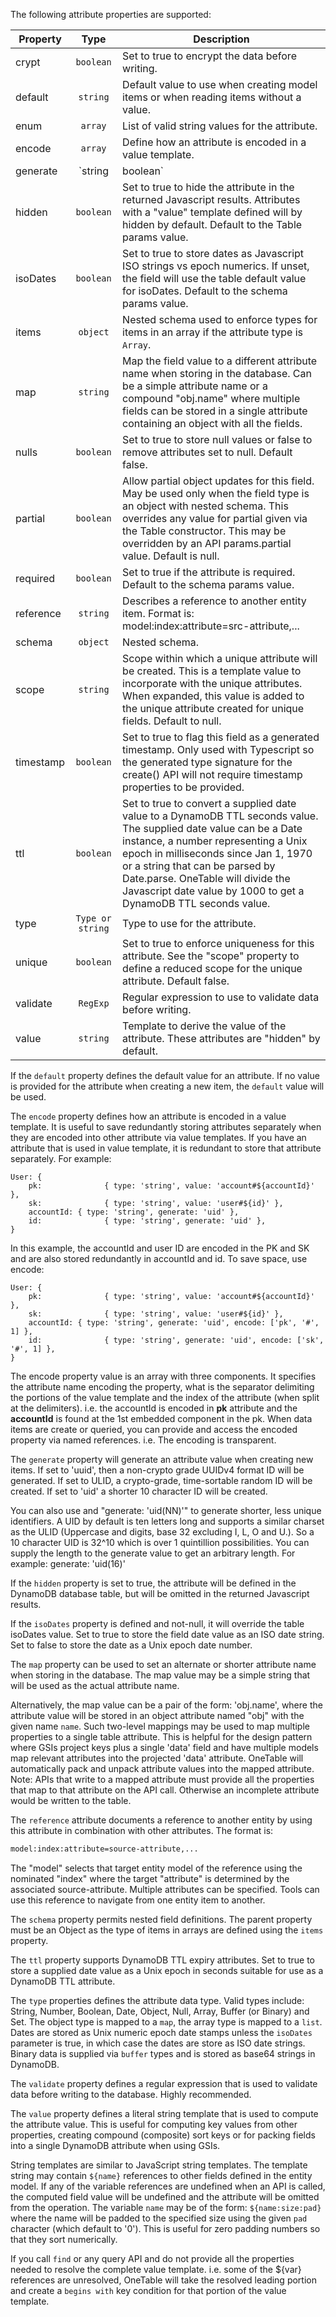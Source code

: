 The following attribute properties are supported:

| Property | Type | Description |
| -------- | :--: | ----------- |
| crypt | `boolean` | Set to true to encrypt the data before writing. |
| default | `string` | Default value to use when creating model items or when reading items without a value.|
| enum | `array` | List of valid string values for the attribute. |
| encode | `array` | Define how an attribute is encoded in a value template. |
| generate | `string|boolean` | Set to 'uid', 'ulid' or 'uuid' to automatically create a new ID value for the attribute when creating new items. Set to true to use a custom ID generator defined via the Table params.generate option. Default to null. |
| hidden | `boolean` | Set to true to hide the attribute in the returned Javascript results. Attributes with a "value" template defined will by hidden by default. Default to the Table params value. |
| isoDates | `boolean` | Set to true to store dates as Javascript ISO strings vs epoch numerics. If unset, the field will use the table default value for isoDates. Default to the schema params value. |
| items | `object` | Nested schema used to enforce types for items in an array if the attribute type is `Array`.
| map | `string` | Map the field value to a different attribute name when storing in the database. Can be a simple attribute name or a compound "obj.name" where multiple fields can be stored in a single attribute containing an object with all the fields. |
| nulls | `boolean` | Set to true to store null values or false to remove attributes set to null. Default false. |
| partial | `boolean` | Allow partial object updates for this field. May be used only when the field type is an object with nested schema. This overrides any value for partial given via the Table constructor. This may be overridden by an API params.partial value. Default is null. |
| required | `boolean` | Set to true if the attribute is required. Default to the schema params value. |
| reference | `string` | Describes a reference to another entity item. Format is: model:index:attribute=src-attribute,... |
| schema | `object` | Nested schema. |
| scope | `string` | Scope within which a unique attribute will be created. This is a template value to incorporate with the unique attributes. When expanded, this value is added to the unique attribute created for unique fields. Default to null.|
| timestamp | `boolean` | Set to true to flag this field as a generated timestamp. Only used with Typescript so the generated type signature for the create() API will not require timestamp properties to be provided. |
| ttl | `boolean` | Set to true to convert a supplied date value to a DynamoDB TTL seconds value. The supplied date value can be a Date instance, a number representing a Unix epoch in milliseconds since Jan 1, 1970 or a string that can be parsed by Date.parse. OneTable will divide the Javascript date value by 1000 to get a DynamoDB TTL seconds value. |
| type | `Type or string` | Type to use for the attribute. |
| unique | `boolean` | Set to true to enforce uniqueness for this attribute. See the "scope" property to define a reduced scope for the unique attribute. Default false. |
| validate | `RegExp` | Regular expression to use to validate data before writing. |
| value | `string` | Template to derive the value of the attribute. These attributes are "hidden" by default. |


If the `default` property defines the default value for an attribute. If no value is provided for the attribute when creating a new item, the `default` value will be used.

The `encode` property defines how an attribute is encoded in a value template. It is useful to save redundantly storing attributes separately when they are encoded into other attribute via value templates. If you have an attribute that is used in value template, it is redundant to store that attribute separately. For example:

```
User: {
    pk:              { type: 'string', value: 'account#${accountId}' },
    sk:              { type: 'string', value: 'user#${id}' },
    accountId: { type: 'string', generate: 'uid' },
    id:              { type: 'string', generate: 'uid' },
}
```

In this example, the accountId and user ID are encoded in the PK and SK and are also stored redundantly in accountId and id. To save space, use encode:

```
User: {
    pk:              { type: 'string', value: 'account#${accountId}' },
    sk:              { type: 'string', value: 'user#${id}' },
    accountId: { type: 'string', generate: 'uid', encode: ['pk', '#', 1] },
    id:              { type: 'string', generate: 'uid', encode: ['sk', '#', 1] },
}
```

The encode property value is an array with three components. It specifies the attribute name encoding the property, what is the separator delimiting the portions of the value template and the index of the attribute (when split at the delimiters). i.e. the accountId is encoded in **pk** attribute and the **accountId** is found at the 1st embedded component in the pk. When data items are create or queried, you can provide and access the encoded property via named references. i.e. The encoding is transparent.

The `generate` property will generate an attribute value when creating new items. If set to 'uuid', then a non-crypto grade UUIDv4 format ID will be generated. If set to ULID, a crypto-grade, time-sortable random ID will be created. If set to 'uid' a shorter 10 character ID will be created.

You can also use and "generate: 'uid(NN)'" to generate shorter, less unique identifiers. A UID by default is ten letters long and supports a similar charset as the ULID (Uppercase and digits, base 32 excluding I, L, O and U.). So a 10 character UID is 32^10 which is over 1 quintillion possibilities. You can supply the length to the generate value to get an arbitrary length. For example: generate: 'uid(16)'

If the `hidden` property is set to true, the attribute will be defined in the DynamoDB database table, but will be omitted in the returned Javascript results.

If the `isoDates` property is defined and not-null, it will override the table isoDates value. Set to true to store the field date value as an ISO date string. Set to false to store the date as a Unix epoch date number.

The `map` property can be used to set an alternate or shorter attribute name when storing in the database. The map value may be a simple string that will be used as the actual attribute name.

Alternatively, the map value can be a pair of the form: 'obj.name', where the attribute value will be stored in an object attribute named "obj" with the given name `name`. Such two-level mappings may be used to map multiple properties to a single table attribute. This is helpful for the design pattern where GSIs project keys plus a single 'data' field and have multiple models map relevant attributes into the projected 'data' attribute. OneTable will automatically pack and unpack attribute values into the mapped attribute. Note: APIs that write to a mapped attribute must provide all the properties that map to that attribute on the API call. Otherwise an incomplete attribute would be written to the table.

The `reference` attribute documents a reference to another entity by using this attribute in combination with other attributes. The format is:

```bash
model:index:attribute=source-attribute,...
```

The "model" selects that target entity model of the reference using the nominated "index" where the target "attribute" is determined by the associated source-attribute. Multiple attributes can be specified. Tools can use this reference to navigate from one entity item to another.

The `schema` property permits nested field definitions. The parent property must be an Object as the type of items in arrays are defined using the `items` property.

The `ttl` property supports DynamoDB TTL expiry attributes. Set to true to store a supplied date value as a Unix epoch in seconds suitable for use as a DynamoDB TTL attribute.

The `type` properties defines the attribute data type. Valid types include: String, Number, Boolean, Date, Object, Null, Array, Buffer (or Binary) and Set. The object type is mapped to a `map`, the array type is mapped to a `list`. Dates are stored as Unix numeric epoch date stamps unless the `isoDates` parameter is true, in which case the dates are store as ISO date strings. Binary data is supplied via `buffer` types and is stored as base64 strings in DynamoDB.

The `validate` property defines a regular expression that is used to validate data before writing to the database. Highly recommended.

The `value` property defines a literal string template that is used to compute the attribute value. This is useful for computing key values from other properties, creating compound (composite) sort keys or for packing fields into a single DynamoDB attribute when using GSIs.

String templates are similar to JavaScript string templates. The template string may contain `${name}` references to other fields defined in the entity model. If any of the variable references are undefined when an API is called, the computed field value will be undefined and the attribute will be omitted from the operation. The variable `name` may be of the form: `${name:size:pad}` where the name will be padded to the specified size using the given `pad` character (which default to '0'). This is useful for zero padding numbers so that they sort numerically.

If you call `find` or any query API and do not provide all the properties needed to resolve the complete value template. i.e. some of the ${var} references are unresolved, OneTable will take the resolved leading portion and create a `begins with` key condition for that portion of the value template.
